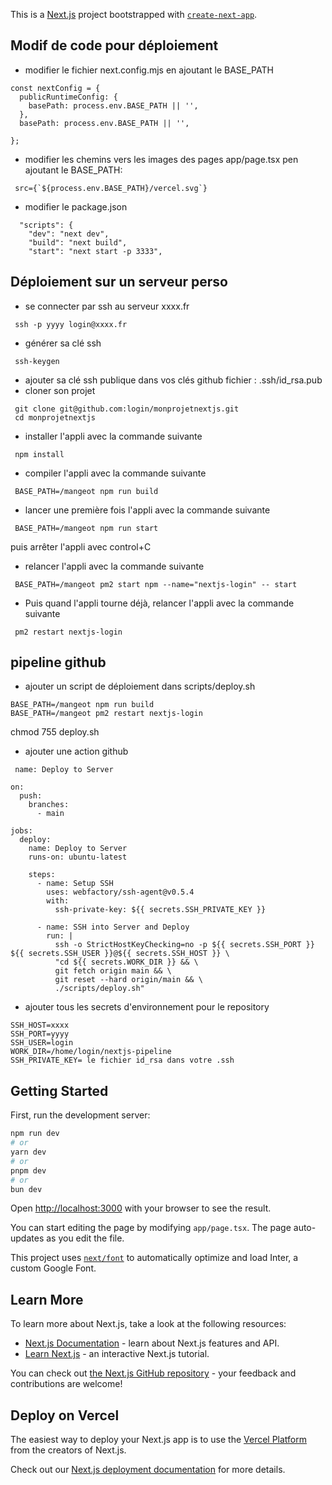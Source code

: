 This is a [Next.js](https://nextjs.org/) project bootstrapped with [`create-next-app`](https://github.com/vercel/next.js/tree/canary/packages/create-next-app).

## Modif de code pour déploiement
- modifier le fichier next.config.mjs en ajoutant le BASE_PATH
```
const nextConfig = {
  publicRuntimeConfig: {
    basePath: process.env.BASE_PATH || '',
  },
  basePath: process.env.BASE_PATH || '',

};
```

- modifier les chemins vers les images des pages app/page.tsx pen ajoutant le BASE_PATH:
```
 src={`${process.env.BASE_PATH}/vercel.svg`}
```

- modifier le package.json 
```
  "scripts": {
    "dev": "next dev",
    "build": "next build",
    "start": "next start -p 3333",
```

## Déploiement sur un serveur perso
- se connecter par ssh au serveur xxxx.fr
```
 ssh -p yyyy login@xxxx.fr
```
- générer sa clé ssh
```
 ssh-keygen
```
- ajouter sa clé ssh publique dans vos clés github
 fichier : .ssh/id_rsa.pub
- cloner son projet
```
 git clone git@github.com:login/monprojetnextjs.git
 cd monprojetnextjs
```

- installer l'appli avec la commande suivante
```
 npm install
```

- compiler l'appli avec la commande suivante
```
 BASE_PATH=/mangeot npm run build
```

- lancer une première fois l'appli avec la commande suivante
```
 BASE_PATH=/mangeot npm run start
```
puis arrêter l'appli avec control+C

- relancer l'appli avec la commande suivante 
```
 BASE_PATH=/mangeot pm2 start npm --name="nextjs-login" -- start
```

- Puis quand l'appli tourne déjà, relancer l'appli avec la commande suivante 
```
 pm2 restart nextjs-login
```

## pipeline github
- ajouter un script de déploiement dans scripts/deploy.sh
```
BASE_PATH=/mangeot npm run build
BASE_PATH=/mangeot pm2 restart nextjs-login
```
chmod 755 deploy.sh

- ajouter une action github
```
 name: Deploy to Server

on:
  push:
    branches:
      - main

jobs:
  deploy:
    name: Deploy to Server
    runs-on: ubuntu-latest

    steps:
      - name: Setup SSH
        uses: webfactory/ssh-agent@v0.5.4
        with:
          ssh-private-key: ${{ secrets.SSH_PRIVATE_KEY }}

      - name: SSH into Server and Deploy
        run: |
          ssh -o StrictHostKeyChecking=no -p ${{ secrets.SSH_PORT }} ${{ secrets.SSH_USER }}@${{ secrets.SSH_HOST }} \
          "cd ${{ secrets.WORK_DIR }} && \
          git fetch origin main && \
          git reset --hard origin/main && \
          ./scripts/deploy.sh"
```

- ajouter tous les secrets d'environnement pour le repository
````
SSH_HOST=xxxx
SSH_PORT=yyyy
SSH_USER=login
WORK_DIR=/home/login/nextjs-pipeline
SSH_PRIVATE_KEY= le fichier id_rsa dans votre .ssh
````


## Getting Started

First, run the development server:

```bash
npm run dev
# or
yarn dev
# or
pnpm dev
# or
bun dev
```

Open [http://localhost:3000](http://localhost:3000) with your browser to see the result.

You can start editing the page by modifying `app/page.tsx`. The page auto-updates as you edit the file.

This project uses [`next/font`](https://nextjs.org/docs/basic-features/font-optimization) to automatically optimize and load Inter, a custom Google Font.


## Learn More

To learn more about Next.js, take a look at the following resources:

- [Next.js Documentation](https://nextjs.org/docs) - learn about Next.js features and API.
- [Learn Next.js](https://nextjs.org/learn) - an interactive Next.js tutorial.

You can check out [the Next.js GitHub repository](https://github.com/vercel/next.js/) - your feedback and contributions are welcome!

## Deploy on Vercel

The easiest way to deploy your Next.js app is to use the [Vercel Platform](https://vercel.com/new?utm_medium=default-template&filter=next.js&utm_source=create-next-app&utm_campaign=create-next-app-readme) from the creators of Next.js.

Check out our [Next.js deployment documentation](https://nextjs.org/docs/deployment) for more details.

